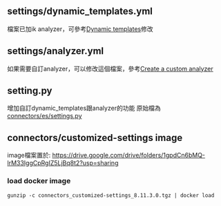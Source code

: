 ## settings/dynamic_templates.yml
檔案已加ik analyzer，可參考[Dynamic templates](https://www.elastic.co/guide/en/elasticsearch/reference/current/dynamic-templates.html)修改

## settings/analyzer.yml
如果需要自訂analyzer，可以修改這個檔案，參考[Create a custom analyzer](https://www.elastic.co/guide/en/elasticsearch/reference/current/analysis-custom-analyzer.html#analysis-custom-analyzer)

## setting.py
增加自訂dynamic_templates跟analyzer的功能
原始檔為[connectors/es/settings.py](https://github.com/elastic/connectors/blob/v8.11.3.0/connectors/es/settings.py)

## connectors/customized-settings image
image檔案置於: https://drive.google.com/drive/folders/1gpdCn6bMQ-lrM33IggCpRgIZ5LjBq8t2?usp=sharing
### load docker image
```
gunzip -c connectors_customized-settings_8.11.3.0.tgz | docker load
```